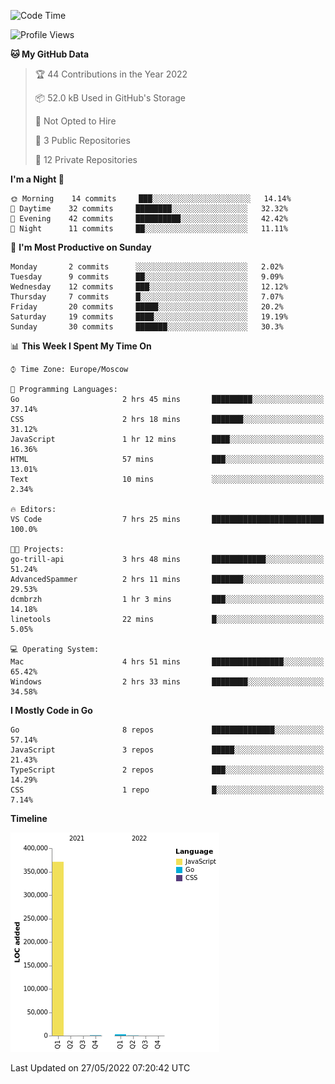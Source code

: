 <!--START_SECTION:waka-->
![Code Time](http://img.shields.io/badge/Code%20Time-318%20hrs%2012%20mins-blue)

![Profile Views](http://img.shields.io/badge/Profile%20Views-0-blue)

**🐱 My GitHub Data** 

> 🏆 44 Contributions in the Year 2022
 > 
> 📦 52.0 kB Used in GitHub's Storage 
 > 
> 🚫 Not Opted to Hire
 > 
> 📜 3 Public Repositories 
 > 
> 🔑 12 Private Repositories  
 > 
**I'm a Night 🦉** 

```text
🌞 Morning    14 commits     ███░░░░░░░░░░░░░░░░░░░░░░   14.14% 
🌆 Daytime    32 commits     ████████░░░░░░░░░░░░░░░░░   32.32% 
🌃 Evening    42 commits     ██████████░░░░░░░░░░░░░░░   42.42% 
🌙 Night      11 commits     ██░░░░░░░░░░░░░░░░░░░░░░░   11.11%

```
📅 **I'm Most Productive on Sunday** 

```text
Monday       2 commits      ░░░░░░░░░░░░░░░░░░░░░░░░░   2.02% 
Tuesday      9 commits      ██░░░░░░░░░░░░░░░░░░░░░░░   9.09% 
Wednesday    12 commits     ███░░░░░░░░░░░░░░░░░░░░░░   12.12% 
Thursday     7 commits      █░░░░░░░░░░░░░░░░░░░░░░░░   7.07% 
Friday       20 commits     █████░░░░░░░░░░░░░░░░░░░░   20.2% 
Saturday     19 commits     ████░░░░░░░░░░░░░░░░░░░░░   19.19% 
Sunday       30 commits     ███████░░░░░░░░░░░░░░░░░░   30.3%

```


📊 **This Week I Spent My Time On** 

```text
⌚︎ Time Zone: Europe/Moscow

💬 Programming Languages: 
Go                       2 hrs 45 mins       █████████░░░░░░░░░░░░░░░░   37.14% 
CSS                      2 hrs 18 mins       ███████░░░░░░░░░░░░░░░░░░   31.12% 
JavaScript               1 hr 12 mins        ████░░░░░░░░░░░░░░░░░░░░░   16.36% 
HTML                     57 mins             ███░░░░░░░░░░░░░░░░░░░░░░   13.01% 
Text                     10 mins             ░░░░░░░░░░░░░░░░░░░░░░░░░   2.34%

🔥 Editors: 
VS Code                  7 hrs 25 mins       █████████████████████████   100.0%

🐱‍💻 Projects: 
go-trill-api             3 hrs 48 mins       ████████████░░░░░░░░░░░░░   51.24% 
AdvancedSpammer          2 hrs 11 mins       ███████░░░░░░░░░░░░░░░░░░   29.53% 
dcmbrzh                  1 hr 3 mins         ███░░░░░░░░░░░░░░░░░░░░░░   14.18% 
linetools                22 mins             █░░░░░░░░░░░░░░░░░░░░░░░░   5.05%

💻 Operating System: 
Mac                      4 hrs 51 mins       ████████████████░░░░░░░░░   65.42% 
Windows                  2 hrs 33 mins       ████████░░░░░░░░░░░░░░░░░   34.58%

```

**I Mostly Code in Go** 

```text
Go                       8 repos             ██████████████░░░░░░░░░░░   57.14% 
JavaScript               3 repos             █████░░░░░░░░░░░░░░░░░░░░   21.43% 
TypeScript               2 repos             ███░░░░░░░░░░░░░░░░░░░░░░   14.29% 
CSS                      1 repo              █░░░░░░░░░░░░░░░░░░░░░░░░   7.14%

```


**Timeline**

![Chart not found](https://raw.githubusercontent.com/jeezft/jeezft/main/charts/bar_graph.png) 


 Last Updated on 27/05/2022 07:20:42 UTC
<!--END_SECTION:waka-->
